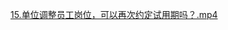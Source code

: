 [15.单位调整员工岗位，可以再次约定试用期吗？.mp4](file:///E:%5C法律实务%5CA314【游本春】【20小时200讲】劳动纠纷维权指南及企业风控管控宝典（200讲劳动合同签订法律风险防范与合规管理）%5C15.单位调整员工岗位，可以再次约定试用期吗？.mp4)